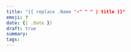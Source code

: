 ```yaml
---
title: "{{ replace .Name "-" " " | title }}"
emoji: ❓
date: {{ .Date }}
draft: true
summary:
tags:
---
```


